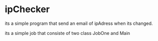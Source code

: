 # ipChecker
its a simple program that send an email of ipAdress when its changed.

its a simple job that consiste of two class JobOne and Main
